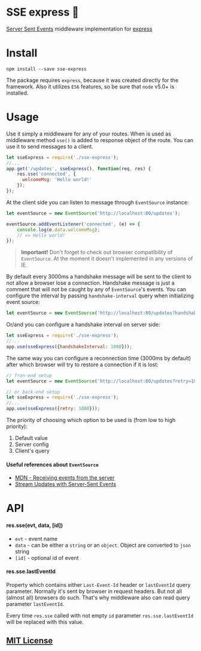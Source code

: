 # SSE express :satellite:
[Server Sent Events](https://developer.mozilla.org/en-US/docs/Web/API/Server-sent_events/Using_server-sent_events) middleware implementation for [express](http://expressjs.com/)

# Install
`npm install --save sse-express`

The package requires `express`, because it was created directly for the framework. Also it utilizes `ES6` features, so be sure that `node` v5.0+ is installed.

# Usage
Use it simply a middleware for any of your routes. When is used as middleware method `sse()` is added to response object of the route. You can use it to send messages to a client.

```javascript
let sseExpress = require('./sse-express');
//...
app.get('/updates', sseExpress(), function(req, res) {
    res.sse('connected', {
      welcomeMsg: 'Hello world!'
    });
});
`````````

At the client side you can listen to message through `EventSource` instance:

```javascript
let eventSource = new EventSource('http://localhost:80/updates');

eventSource.addEventListener('connected', (e) => {
    console.log(e.data.welcomeMsg);
    // => Hello world!
});
```

> **Important!** Don't forget to check out browser compatibility of `EventSource`. At the moment it doesn't implemented in any versions of IE.

By default every 3000ms a handshake message will be sent to the client to not allow a browser lose a connection. Handshake message is just a comment that will not be caught by any of `EventSource`'s events.
You can configure the interval by passing `handshake-interval` query when initializing event source:

```javascript
let eventSource = new EventSource('http://localhost:80/updates?handshake-interval=1000');
```

Or/and you can configure a handshake interval on server side:

```javascript
let sseExpress = require('./sse-express');
//...
app.use(sseExpress({handshakeInterval: 1000}));
```

The same way you can configure a reconnection time (3000ms by default) after which browser will try to restore a connection if it is lost:

```javascript
// fron-end setup
let eventSource = new EventSource('http://localhost:80/updates?retry=1000');

// or back-end setup
let sseExpress = require('./sse-express');
//...
app.use(sseExpress({retry: 1000}));
```

The priority of choosing which option to be used is (from low to high priority):

1. Default value
2. Server config
3. Client's query

#### Useful references about `EventSource`
* [MDN - Receiving events from the server](https://developer.mozilla.org/en-US/docs/Web/API/Server-sent_events/Using_server-sent_events)
* [Stream Updates with Server-Sent Events](http://www.html5rocks.com/en/tutorials/eventsource/basics/#toc-reconnection-timeout)

# API
#### res.sse(evt, data, [id])
* `evt` - event name
* `data` - can be either a `string` or an `object`. Object are converted to `json` string
* `[id]` - optional id of event

#### res.sse.lastEventId
Property which contains either `Last-Event-Id` header or `lastEventId` query parameter. Normally it's sent by browser in request headers. 
But not all (almost all) browsers do such. That's why middleware also can read query parameter `lastEventId`. 

Every time `res.sse` called with not empty `id` parameter `res.sse.lastEventId` will be replaced with this value. 

## [MIT License](http://likerrr.mit-license.org/)